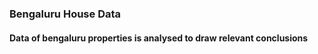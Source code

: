 ### Bengaluru House Data
#### Data of bengaluru properties is analysed to draw relevant conclusions
